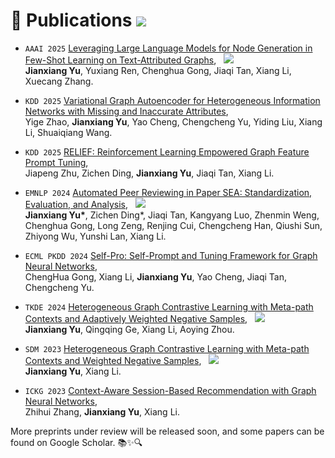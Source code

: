 
# 📝 Publications  <a href='https://scholar.google.com/citations?user=EH6ntM0AAAAJ'><img src="https://img.shields.io/endpoint?url={{ url | url_encode }}&logo=Google%20Scholar&labelColor=f6f6f6&color=9cf&style=flat&label=citations"></a>

- `AAAI 2025` [Leveraging Large Language Models for Node Generation in Few-Shot Learning on Text-Attributed Graphs](https://arxiv.org/abs/2310.09872), &nbsp; <a href='https://www.bilibili.com/video/BV1rFCjYFEXn/'><img src="https://img.shields.io/badge/Bilibili-LLM4NG-blue?logo=bilibili&logoColor=white"></a> <br> **Jianxiang Yu**, Yuxiang Ren, Chenghua Gong, Jiaqi Tan, Xiang Li, Xuecang Zhang.

- `KDD 2025` [Variational Graph Autoencoder for Heterogeneous Information Networks with Missing and Inaccurate Attributes](https://arxiv.org/abs/2311.07929), <br> Yige Zhao, **Jianxiang Yu**, Yao Cheng, Chengcheng Yu, Yiding Liu, Xiang Li, Shuaiqiang Wang.

- `KDD 2025` [RELIEF: Reinforcement Learning Empowered Graph Feature Prompt Tuning](https://arxiv.org/abs/2408.03195), <br> Jiapeng Zhu, Zichen Ding, **Jianxiang Yu**, Jiaqi Tan, Xiang Li.

- `EMNLP 2024` [Automated Peer Reviewing in Paper SEA: Standardization, Evaluation, and Analysis](https://arxiv.org/abs/2407.12857), &nbsp; <a href='https://www.bilibili.com/video/BV1EFCZY3E5j/'><img src="https://img.shields.io/badge/Bilibili-SEA-blue?logo=bilibili&logoColor=white"></a> <br> **Jianxiang Yu\***, Zichen Ding\*, Jiaqi Tan, Kangyang Luo, Zhenmin Weng, Chenghua Gong, Long Zeng, Renjing Cui, Chengcheng Han, Qiushi Sun, Zhiyong Wu, Yunshi Lan, Xiang Li.

- `ECML PKDD 2024` [Self-Pro: Self-Prompt and Tuning Framework for Graph Neural Networks](https://arxiv.org/abs/2310.10362v2), <br> ChengHua Gong, Xiang Li, **Jianxiang Yu**, Yao Cheng, Jiaqi Tan, Chengcheng Yu.

- `TKDE 2024` [Heterogeneous Graph Contrastive Learning with Meta-path Contexts and Adaptively Weighted Negative Samples](https://ieeexplore.ieee.org/abstract/document/10487103), &nbsp; <a href='https://www.bilibili.com/video/BV1uF4m1K7Zz/'><img src="https://img.shields.io/badge/-AdaMEOW-blue?logo=bilibili&logoColor=white&labelColor=gray"></a> <br> **Jianxiang Yu**, Qingqing Ge, Xiang Li, Aoying Zhou.

- `SDM 2023` [Heterogeneous Graph Contrastive Learning with Meta-path Contexts and Weighted Negative Samples](https://epubs.siam.org/doi/abs/10.1137/1.9781611977653.ch5), &nbsp; <a href='https://www.bilibili.com/video/BV1Eu411a7RR/'><img src="https://img.shields.io/badge/Bilibili-MEOW-blue?logo=bilibili&logoColor=white"></a> <br> **Jianxiang Yu**, Xiang Li.

- `ICKG 2023` [Context-Aware Session-Based Recommendation with Graph Neural Networks](https://ieeexplore.ieee.org/abstract/document/10412788), <br> Zhihui Zhang, **Jianxiang Yu**, Xiang Li.

More preprints under review will be released soon, and some papers can be found on Google Scholar. 📚✨🔍